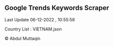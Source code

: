 

## Google Trends Keywords Scraper 
 
Last Update 06-12-2022 , 10:55:58

Country List :
VIETNAM.json



© Abdul Muttaqin 
